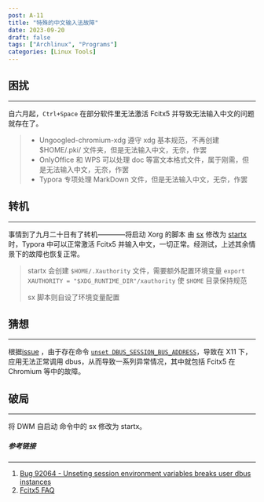 ```yaml
---
post: A-11
title: "特殊的中文输入法故障"
date: 2023-09-20
draft: false
tags: ["Archlinux", "Programs"]
categories: [Linux Tools]
---
```


<!--more-->


## 困扰
---
自六月起，`Ctrl+Space` 在部分软件里无法激活 Fcitx5 并导致无法输入中文的问题就存在了。

> - Ungoogled-chromium-xdg 遵守 xdg 基本规范，不再创建 $HOME/.pki/ 文件夹，但是无法输入中文，无奈，作罢
> - OnlyOffice 和 WPS 可以处理 doc 等富文本格式文件，属于刚需，但是无法输入中文，无奈，作罢
> - Typora 专项处理 MarkDown 文件，但是无法输入中文，无奈，作罢


## 转机
---
事情到了九月二十日有了转机————将启动 Xorg 的脚本 由 [sx](https://github.com/Earnestly/sx) 修改为 [startx](https://man.archlinux.org/man/extra/xorg-xinit/startx.1.en) 时，Typora 中可以正常激活 Fcitx5 并输入中文，一切正常。经测试，上述其余情景下的故障也恢复正常。

> startx 会创建 `$HOME/.Xauthority` 文件，需要额外配置环境变量 `export XAUTHORITY = "$XDG_RUNTIME_DIR"/xauthority` 使 `$HOME` 目录保持规范
>
> sx 脚本则自设了环境变量配置


## 猜想
---
根据[issue](https://gitlab.freedesktop.org/xorg/app/xinit/-/issues/9) ，由于存在命令 [`unset DBUS_SESSION_BUS_ADDRESS`](https://gitlab.freedesktop.org/xorg/app/xinit/-/commit/c07501f69239e9c1448736ad7e689a2c3da49af9)，导致在 X11 下，应用无法正常调用 dbus，从而导致一系列异常情况，其中就包括 Fcitx5 在 Chromium 等中的故障。


## 破局
---
将 DWM 自启动 命令中的 sx 修改为 startx。


##### 参考链接
---
1. [Bug 92064 - Unseting session environment variables breaks user dbus instances](https://bugs.freedesktop.org/show_bug.cgi?id=92064)
2. [Fcitx5 FAQ](https://fcitx-im.org/wiki/FAQ)
